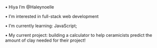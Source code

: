 <p>• Hiya I’m @Haleynoelle</p>
<p>• I’m interested in full-stack web development</p>
<p>• I’m currently learning: JavaScript;</p>
<p>• My current project: building a calculator to help 
  ceramicists predict the amount of clay needed for their project!</p>
  

<!---
Haleynoelle/Haleynoelle is a ✨ special ✨ repository because its `README.md` (this file) appears on your GitHub profile.
You can click the Preview link to take a look at your changes.
--->
